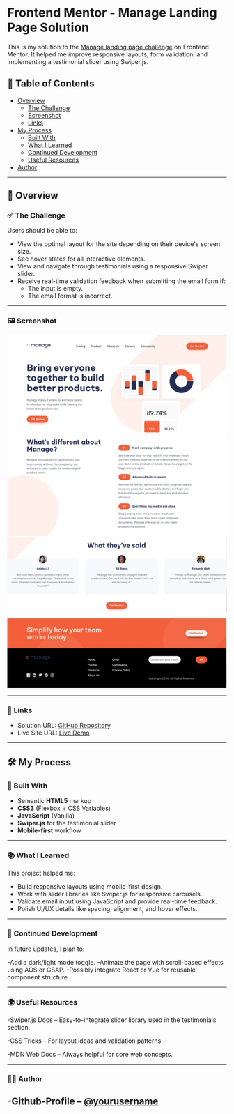 # Frontend Mentor - Manage Landing Page Solution

This is my solution to the [Manage landing page challenge](https://www.frontendmentor.io/challenges/manage-landing-page-SLXqC6P5) on Frontend Mentor. It helped me improve responsive layouts, form validation, and implementing a testimonial slider using Swiper.js.

## 📑 Table of Contents

- [Overview](#overview)
  - [The Challenge](#the-challenge)
  - [Screenshot](#screenshot)
  - [Links](#links)
- [My Process](#my-process)
  - [Built With](#built-with)
  - [What I Learned](#what-i-learned)
  - [Continued Development](#continued-development)
  - [Useful Resources](#useful-resources)
- [Author](#author)

---

## 🧐 Overview

### ✅ The Challenge

Users should be able to:

- View the optimal layout for the site depending on their device's screen size.
- See hover states for all interactive elements.
- View and navigate through testimonials using a responsive Swiper slider.
- Receive real-time validation feedback when submitting the email form if:
  - The input is empty.
  - The email format is incorrect.

---

### 🖼️ Screenshot

![Project Screenshot](src/Screenshot1.jpg)
![Project Screenshot](src/Screenshot2.jpg)
![Project Screenshot](src/Screenshot3.jpg)
![Project Screenshot](src/Screenshot4.jpg)

---
### 🔗 Links

- Solution URL: [GitHub Repository](https://github.com/yourusername/fem-manage-landing-page)
- Live Site URL: [Live Demo](https://your-live-site-url.netlify.app)

---

## 🛠️ My Process

### 🔧 Built With

- Semantic **HTML5** markup
- **CSS3** (Flexbox + CSS Variables)
- **JavaScript** (Vanilla)
- **Swiper.js** for the testimonial slider
- **Mobile-first** workflow

---

### 📚 What I Learned

This project helped me:
- Build responsive layouts using mobile-first design.
- Work with slider libraries like Swiper.js for responsive carousels.
- Validate email input using JavaScript and provide real-time feedback.
- Polish UI/UX details like spacing, alignment, and hover effects.

---
### 🔁 Continued Development

In future updates, I plan to:

-Add a dark/light mode toggle.
-Animate the page with scroll-based effects using AOS or GSAP.
-Possibly integrate React or Vue for reusable component structure.

---

### 🌍 Useful Resources

-Swiper.js Docs – Easy-to-integrate slider library used in the testimonials section.

-CSS Tricks – For layout ideas and validation patterns.

-MDN Web Docs – Always helpful for core web concepts.

---

### 👨‍💻 Author

-Github-Profile – [@yourusername](https://github.com/C-W-Praduman)
---